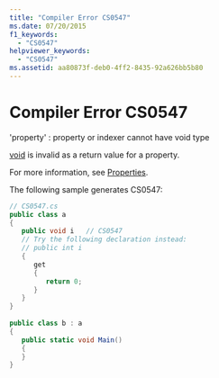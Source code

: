 ```yaml
---
title: "Compiler Error CS0547"
ms.date: 07/20/2015
f1_keywords: 
  - "CS0547"
helpviewer_keywords: 
  - "CS0547"
ms.assetid: aa80873f-deb0-4ff2-8435-92a626bb5b80
---
```

# Compiler Error CS0547
'property' : property or indexer cannot have void type  
  
 [void](../language-reference/keywords/void.md) is invalid as a return value for a property.  
  
 For more information, see [Properties](../programming-guide/classes-and-structs/properties.md).  
  
 The following sample generates CS0547:  
  
```csharp  
// CS0547.cs  
public class a  
{  
   public void i   // CS0547  
   // Try the following declaration instead:  
   // public int i  
   {  
      get  
      {  
         return 0;  
      }  
   }  
}  
  
public class b : a  
{  
   public static void Main()  
   {  
   }  
}  
```
